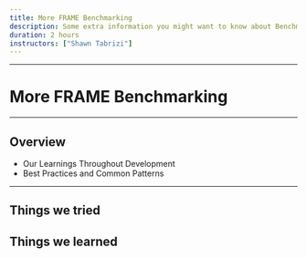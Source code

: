 ```yaml
---
title: More FRAME Benchmarking
description: Some extra information you might want to know about Benchmarking
duration: 2 hours
instructors: ["Shawn Tabrizi"]
---
```


---

# More FRAME Benchmarking

---

## Overview

- Our Learnings Throughout Development
- Best Practices and Common Patterns

---

## Things we tried
## Things we learned
